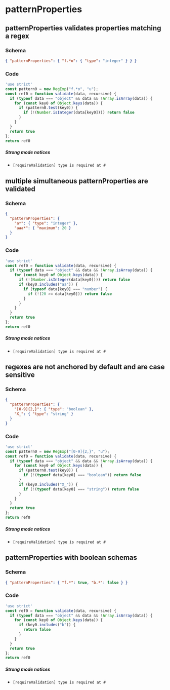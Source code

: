# patternProperties

## patternProperties validates properties matching a regex

### Schema

```json
{ "patternProperties": { "f.*o": { "type": "integer" } } }
```

### Code

```js
'use strict'
const pattern0 = new RegExp("f.*o", "u");
const ref0 = function validate(data, recursive) {
  if (typeof data === "object" && data && !Array.isArray(data)) {
    for (const key0 of Object.keys(data)) {
      if (pattern0.test(key0)) {
        if (!(Number.isInteger(data[key0]))) return false
      }
    }
  }
  return true
};
return ref0
```

##### Strong mode notices

 * `[requireValidation] type is required at #`


## multiple simultaneous patternProperties are validated

### Schema

```json
{
  "patternProperties": {
    "a*": { "type": "integer" },
    "aaa*": { "maximum": 20 }
  }
}
```

### Code

```js
'use strict'
const ref0 = function validate(data, recursive) {
  if (typeof data === "object" && data && !Array.isArray(data)) {
    for (const key0 of Object.keys(data)) {
      if (!(Number.isInteger(data[key0]))) return false
      if (key0.includes("aa")) {
        if (typeof data[key0] === "number") {
          if (!(20 >= data[key0])) return false
        }
      }
    }
  }
  return true
};
return ref0
```

##### Strong mode notices

 * `[requireValidation] type is required at #`


## regexes are not anchored by default and are case sensitive

### Schema

```json
{
  "patternProperties": {
    "[0-9]{2,}": { "type": "boolean" },
    "X_": { "type": "string" }
  }
}
```

### Code

```js
'use strict'
const pattern0 = new RegExp("[0-9]{2,}", "u");
const ref0 = function validate(data, recursive) {
  if (typeof data === "object" && data && !Array.isArray(data)) {
    for (const key0 of Object.keys(data)) {
      if (pattern0.test(key0)) {
        if (!(typeof data[key0] === "boolean")) return false
      }
      if (key0.includes("X_")) {
        if (!(typeof data[key0] === "string")) return false
      }
    }
  }
  return true
};
return ref0
```

##### Strong mode notices

 * `[requireValidation] type is required at #`


## patternProperties with boolean schemas

### Schema

```json
{ "patternProperties": { "f.*": true, "b.*": false } }
```

### Code

```js
'use strict'
const ref0 = function validate(data, recursive) {
  if (typeof data === "object" && data && !Array.isArray(data)) {
    for (const key0 of Object.keys(data)) {
      if (key0.includes("b")) {
        return false
      }
    }
  }
  return true
};
return ref0
```

##### Strong mode notices

 * `[requireValidation] type is required at #`

